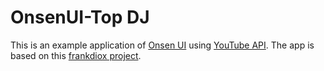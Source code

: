 #    OnsenUI-Top DJ

This is an example application of [Onsen UI](http://onsen.io) using [YouTube API](https://developers.google.com/youtube/v3/).
The app is based on this [frankdiox project](https://github.com/frankdiox/OnsenUI-YouTube).

